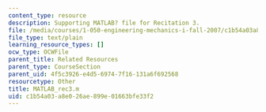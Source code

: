 ```yaml
---
content_type: resource
description: Supporting MATLAB? file for Recitation 3.
file: /media/courses/1-050-engineering-mechanics-i-fall-2007/c1b54a03a8e026ae899e01663bfe33f2_MATLAB_rec3.m
file_type: text/plain
learning_resource_types: []
ocw_type: OCWFile
parent_title: Related Resources
parent_type: CourseSection
parent_uid: 4f5c3926-e4d5-6974-7f16-131a6f692568
resourcetype: Other
title: MATLAB_rec3.m
uid: c1b54a03-a8e0-26ae-899e-01663bfe33f2
---
```

